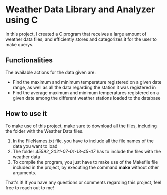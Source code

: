 # Weather Data Library and Analyzer using C
In this project, I created a C program that receives a large amount of weather data files, and efficiently stores and categorizes it for the user to make querys.

## Functionalities
The available actions for the data given are:
* Find the maximum and minimum temperature registered on a given date range, as well as all the data regarding the station it was registered in
* Find the average maximum and minimum temperatures registered on a given date among the different weather stations loaded to the database

## How to use it
To make use of this project, make sure to download all the files, including the folder with the Weather Data files.
1. In the FileNames.txt file, you have to include all the file names of the data you want to load
2. The folder _45592_2021-07-01-13-45-07_ has to include the files with the weather data
3. To compile the program, you just have to make use of the Makefile file included in the project, by executing the command __make__ without other arguments.

That's it! If you have any questions or comments regarding this project, feel free to reach out to me!